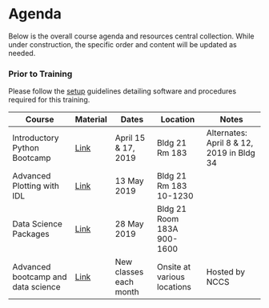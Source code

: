# Agenda

Below is the overall course agenda and resources central collection. While under construction, the specific order and content will be updated as needed.

### Prior to Training

Please follow the [setup](http://github.com/helio670/setup) guidelines detailing software and procedures required for this training.

| Course | Material | Dates | Location | Notes |
|--------|----------|-------|----------|-------|
| Introductory Python Bootcamp | [Link](http://github.com/helio670/bootcamp/wiki) | April 15 & 17, 2019 | Bldg 21 Rm 183 | Alternates: April 8 & 12, 2019 in Bldg 34 |
| Advanced Plotting with IDL | [Link](http://github.com/helio670/idl) | 13 May 2019 | Bldg 21 Rm 183 10-1230 |
| Data Science Packages | [Link](http://github.com/helio670/datascience) | 28 May 2019 | Bldg 21 Room 183A 900-1600 |
| Advanced bootcamp and data science | [Link](https://www.nccs.nasa.gov/nccs-users/user-events/python-classes) | New classes each month |Onsite at various locations|Hosted by NCCS| 
